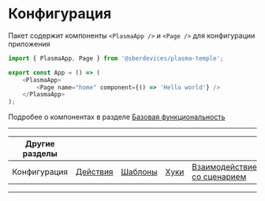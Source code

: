 # Конфигурация

Пакет содержит компоненты `<PlasmaApp />` и `<Page />` для конфигурации приложения

```ts
import { PlasmaApp, Page } from '@sberdevices/plasma-temple';

export const App = () => (
    <PlasmaApp>
        <Page name="home" component={() => 'Hello world'} />
    </PlasmaApp>
);
```

Подробее о компонентах в разделе [Базовая функциональность](./core.md)

---

| Другие разделы |                          |                           |                    |                                              |                     |
| -------------- | ------------------------ | ------------------------- | ------------------ | -------------------------------------------- | ------------------- |
| Конфигурация   | [Действия](./actions.md) | [Шаблоны](./templates.md) | [Хуки](./hooks.md) | [Взаимодействие со сценарием](./scenario.md) | [Формы](./forms.md) |

---
